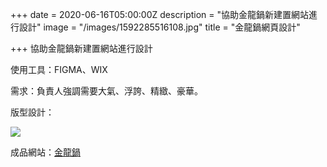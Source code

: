 +++
date = 2020-06-16T05:00:00Z
description = "協助金龍鍋新建置網站進行設計"
image = "/images/1592285516108.jpg"
title = "金龍鍋網頁設計"

+++
協助金龍鍋新建置網站進行設計

使用工具：FIGMA、WIX

需求：負責人強調需要大氣、浮誇、精緻、豪華。

版型設計：

![](/images/1592286578634.jpg)

成品網站：[金龍鍋]()